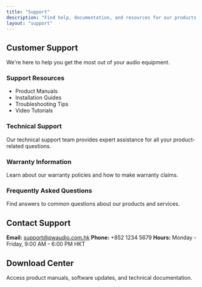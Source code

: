 ```yaml
---
title: "Support"
description: "Find help, documentation, and resources for our products and services."
layout: "support"
---
```


## Customer Support

We're here to help you get the most out of your audio equipment.

### Support Resources

- Product Manuals
- Installation Guides
- Troubleshooting Tips
- Video Tutorials

### Technical Support

Our technical support team provides expert assistance for all your product-related questions.

### Warranty Information

Learn about our warranty policies and how to make warranty claims.

### Frequently Asked Questions

Find answers to common questions about our products and services.

## Contact Support

**Email:** support@pwaudio.com.hk
**Phone:** +852 1234 5679
**Hours:** Monday - Friday, 9:00 AM - 6:00 PM HKT

## Download Center

Access product manuals, software updates, and technical documentation.